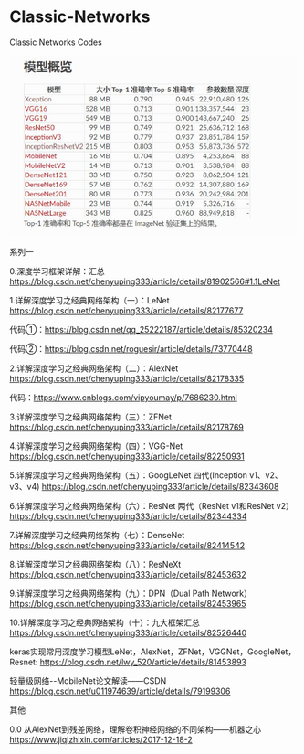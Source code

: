 # Classic-Networks
Classic Networks Codes

![pc](https://github.com/ice609/Keras-Study/blob/master/%E6%A8%A1%E5%9E%8B%E6%A6%82%E8%A7%88.JPG)

系列一

0.深度学习框架详解：汇总     https://blog.csdn.net/chenyuping333/article/details/81902566#1.1LeNet

1.详解深度学习之经典网络架构（一）：LeNet     https://blog.csdn.net/chenyuping333/article/details/82177677

代码①：https://blog.csdn.net/qq_25222187/article/details/85320234

代码②：https://blog.csdn.net/roguesir/article/details/73770448


2.详解深度学习之经典网络架构（二）：AlexNet    https://blog.csdn.net/chenyuping333/article/details/82178335

代码：https://www.cnblogs.com/vipyoumay/p/7686230.html

3.详解深度学习之经典网络架构（三）：ZFNet      https://blog.csdn.net/chenyuping333/article/details/82178769

4.详解深度学习之经典网络架构（四）：VGG-Net    https://blog.csdn.net/chenyuping333/article/details/82250931

5.详解深度学习之经典网络架构（五）：GoogLeNet 四代(Inception v1、v2、v3、v4)   https://blog.csdn.net/chenyuping333/article/details/82343608

6.详解深度学习之经典网络架构（六）：ResNet 两代（ResNet v1和ResNet v2）        https://blog.csdn.net/chenyuping333/article/details/82344334

7.详解深度学习之经典网络架构（七）：DenseNet   https://blog.csdn.net/chenyuping333/article/details/82414542

8.详解深度学习之经典网络架构（八）：ResNeXt    https://blog.csdn.net/chenyuping333/article/details/82453632

9.详解深度学习之经典网络架构（九）：DPN（Dual Path Network）     https://blog.csdn.net/chenyuping333/article/details/82453965

10.详解深度学习之经典网络架构（十）：九大框架汇总    https://blog.csdn.net/chenyuping333/article/details/82526440

keras实现常用深度学习模型LeNet，AlexNet，ZFNet，VGGNet，GoogleNet，Resnet:   https://blog.csdn.net/lwy_520/article/details/81453893 

轻量级网络--MobileNet论文解读——CSDN     https://blog.csdn.net/u011974639/article/details/79199306

其他

0.0 从AlexNet到残差网络，理解卷积神经网络的不同架构——机器之心   https://www.jiqizhixin.com/articles/2017-12-18-2

